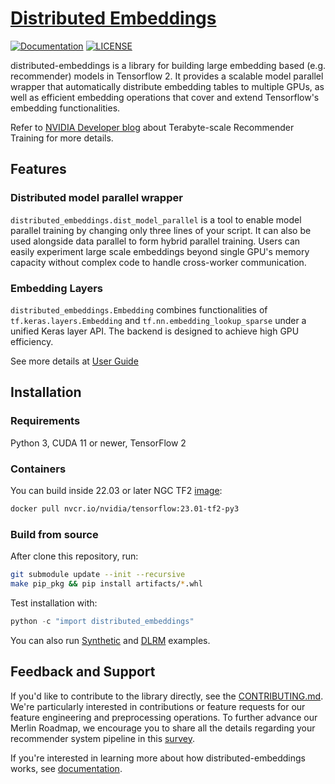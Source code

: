 # [Distributed Embeddings](https://github.com/NVIDIA-Merlin/distributed-embeddings)

[![Documentation](https://img.shields.io/badge/documentation-blue.svg)](https://nvidia-merlin.github.io/distributed-embeddings/Introduction.html)
[![LICENSE](https://img.shields.io/github/license/NVIDIA-Merlin/NVTabular)](https://github.com/NVIDIA-Merlin/distributed-embeddingsb/blob/main/LICENSE)

distributed-embeddings is a library for building large embedding based (e.g. recommender) models in Tensorflow 2. It provides a scalable model parallel wrapper that automatically distribute embedding tables to multiple GPUs, as well as efficient embedding operations that cover and extend Tensorflow's embedding functionalities.

Refer to [NVIDIA Developer blog](https://developer.nvidia.com/blog/fast-terabyte-scale-recommender-training-made-easy-with-nvidia-merlin-distributed-embeddings/) about Terabyte-scale Recommender Training for more details.

## Features

### Distributed model parallel wrapper
`distributed_embeddings.dist_model_parallel` is a tool to enable model parallel training by changing only three lines of your script. It can also be used alongside data parallel to form hybrid parallel training. Users can easily experiment large scale embeddings beyond single GPU's memory capacity without complex code to handle cross-worker communication.

### Embedding Layers

`distributed_embeddings.Embedding` combines functionalities of `tf.keras.layers.Embedding` and `tf.nn.embedding_lookup_sparse` under a unified Keras layer API. The backend is designed to achieve high GPU efficiency.

See more details at [User Guide](https://nvidia-merlin.github.io/distributed-embeddings/userguide.html)

## Installation
### Requirements
Python 3, CUDA 11 or newer, TensorFlow 2
### Containers ###
You can build inside 22.03 or later NGC TF2 [image](https://catalog.ngc.nvidia.com/orgs/nvidia/containers/tensorflow):
```bash
docker pull nvcr.io/nvidia/tensorflow:23.01-tf2-py3
```
### Build from source

After clone this repository, run:
```bash
git submodule update --init --recursive
make pip_pkg && pip install artifacts/*.whl
```
Test installation with:
```python
python -c "import distributed_embeddings"
```
You can also run [Synthetic](https://github.com/NVIDIA-Merlin/distributed-embeddings/tree/main/examples/benchmarks/synthetic_models) and [DLRM](https://github.com/NVIDIA-Merlin/distributed-embeddings/blob/main/examples/dlrm/main.py) examples.

## Feedback and Support

If you'd like to contribute to the library directly, see the [CONTRIBUTING.md](https://github.com/NVIDIA-Merlin/distributed-embeddings/blob/main/CONTRIBUTING.md). We're particularly interested in contributions or feature requests for our feature engineering and preprocessing operations. To further advance our Merlin Roadmap, we encourage you to share all the details regarding your recommender system pipeline in this [survey](https://developer.nvidia.com/merlin-devzone-survey).

If you're interested in learning more about how distributed-embeddings works, see [documentation]( https://nvidia-merlin.github.io/distributed-embeddings/Introduction.html).
